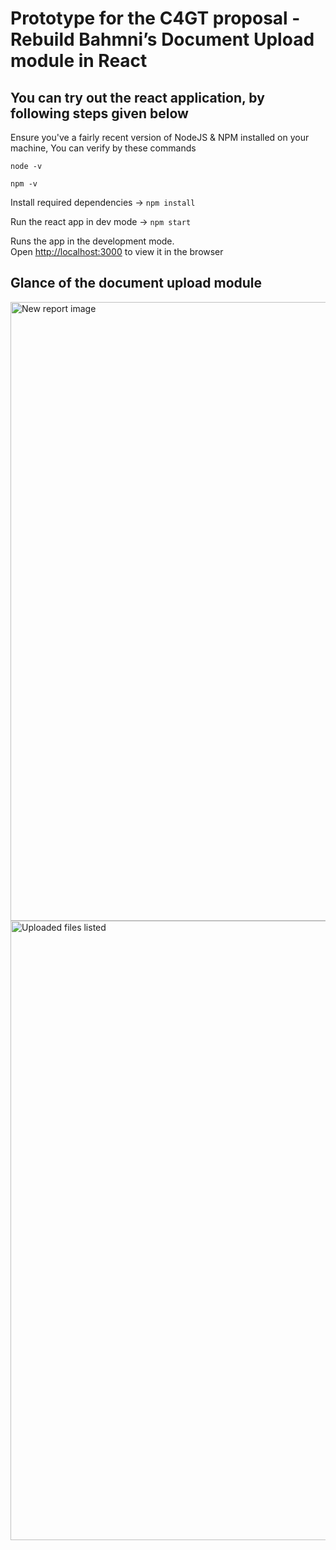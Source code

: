 # Prototype for the C4GT proposal - Rebuild Bahmni’s Document Upload module in React

## You can try out the react application, by following steps given below

Ensure you've a fairly recent version of NodeJS & NPM installed on your machine, You can verify by these commands

`node -v`

`npm -v`

Install required dependencies -> `npm install`

Run the react app in dev mode -> `npm start`

Runs the app in the development mode.\
Open [http://localhost:3000](http://localhost:3000) to view it in the browser

## Glance of the document upload module
<img width="990" alt="New report image" src="https://github.com/OmkarPh/test/assets/48476025/d0f199cb-4442-4613-80ad-aac6240a204f">

<img width="991" alt="Uploaded files listed" src="https://github.com/OmkarPh/test/assets/48476025/3ffbbdfe-b3f6-4c48-abbd-f2cf4ead7e67">
